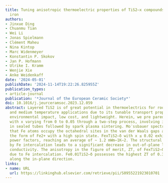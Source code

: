 ```yaml
---
title: Tuning anisotropic thermoelectric properties of TiS2–x compounds via intercalating
  iron
authors:
- Jinxue Ding
- Chuanmu Tian
- Wei Li
- Jonas Spielmann
- Clément Maheu
- Nina Kintop
- Marc Widenmeyer
- Konstantin P. Skokov
- Jan P. Hofmann
- Ulrike I. Kramm
- Wenjie Xie
- Anke Weidenkaff
date: '2024-05-01'
publishDate: '2024-11-14T19:22:26.825955Z'
publication_types:
- article-journal
publication: '*Journal of the European Ceramic Society*'
doi: 10.1016/j.jeurceramsoc.2023.12.059
abstract: Layered TiS2 is of great potential in thermoelectrics for room temperature
  and medium temperature applications due to its tunable transport properties, low
  environmental impact, low cost, and lightweight. Herein, we pre­ pared FexTiS2–δ
  with x varying from 0 to 0.05 through a two-step process, involving initial synthesis
  in sealed tubes followed by spark plasma sintering. Mo¨ssbauer spectroscopy indicated
  that Fe atoms occupy the octahedral sites in the van der Waals gaps and exist in
  the form of Fe2+ with a high spin state. FexTiS2–δ with x ≤ 0.02 exhibit high in-plane
  power factors, reaching an average of ~ 1.2 mWm–1K–2. The structural disorder caused
  by Fe intercalation leads to a significant decrease in out-of-plane lattice thermal
  conductivity. The anisotropy in the figure of merit, ZT, of FexTiS2–δ is suppressed
  due to Fe intercalation. Fe0.01TiS2–δ possesses the highest ZT of 0.39 at 625 K
  along the in-plane direction.
links:
- name: URL
  url: https://linkinghub.elsevier.com/retrieve/pii/S0955221923010701
---
```

